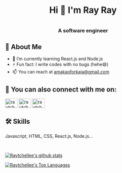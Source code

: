 <h1 align="center">Hi 👋 I'm Ray Ray<h1>
<h3 align="center">A software engineer<h3>


## 🚀 About Me

- 🌱 I’m currently learning React.js and Node.js
- ⚡️ Fun fact: I write codes with no bugs (hehe😄)
- 📫 You can reach at amakaoforkaja@gmail.com


## 🔗 You can also connect with me on:

<p align="left" dir="auto">
<a href="https://codepen.io/raytchellee" rel="nofollow"><img align="center" src="https://raw.githubusercontent.com/rahuldkjain/github-profile-readme-generator/master/src/images/icons/Social/codepen.svg" alt="raytchellee" height="30" width="40" style="max-width: 100%;"></a>
<a href="https://twitter.com/raytchelleee" rel="nofollow"><img align="center" src="https://raw.githubusercontent.com/rahuldkjain/github-profile-readme-generator/master/src/images/icons/Social/twitter.svg" alt="raytchelleee" height="30" width="40" style="max-width: 100%;"></a>
<a href="https://www.linkedin.com/in/chiamaka-oforkaja-b08b561a9" rel="nofollow"><img align="center" src="https://raw.githubusercontent.com/rahuldkjain/github-profile-readme-generator/master/src/images/icons/Social/linked-in-alt.svg" alt="raytchellee" height="30" width="40" style="max-width: 100%;"></a>


## 🛠 Skills
Javascript, HTML, CSS, React.js, Node.js...

<br>

[![Raytchellee's github stats](https://github-readme-stats.vercel.app/api?username=raytchellee)](https://github.com/raytchellee/github-readme-stats)

[![Raytchellee's Top Languages](https://github-readme-stats.vercel.app/api/top-langs/?username=raytchellee)](https://github.com/raytchellee/github-readme-stats)



<br>









<!--
**Raytchellee/raytchellee** is a ✨ _special_ ✨ repository because its `README.md` (this file) appears on your GitHub profile.

Here are some ideas to get you started:

- 🔭 I’m currently working on ...
- 🌱 I’m currently learning ...
- 👯 I’m looking to collaborate on ...
- 🤔 I’m looking for help with ...
- 💬 Ask me about ...
- 📫 How to reach me: ...
- 😄 Pronouns: ...
- ⚡ Fun fact: ...
-->
